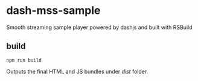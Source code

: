 # dash-mss-sample
Smooth streaming sample player powered by dashjs and built with RSBuild

## build

```
npm run build
```

Outputs the final HTML and JS bundles under _dist_ folder.
